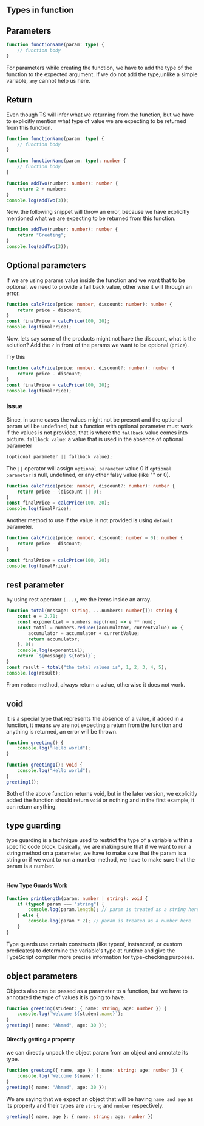 ## Types in function

## Parameters

```ts
function functionName(param: type) {
	// function body
}
```

For parameters while creating the function, we have to add the type of the function to the expected argument.
If we do not add the type,unlike a simple variable, `any` cannot help us here.

## Return

Even though TS will infer what we returning from the function, but we have to explicitly mention what type of value we are expecting to be returned from this function.

```ts
function functionName(param: type) {
	// function body
}
```

```ts
function functionName(param: type): number {
	// function body
}
```

```ts
function addTwo(number: number): number {
	return 2 + number;
}
console.log(addTwo(3));
```

Now, the following snippet will throw an error, because we have explicitly mentioned what we are expecting to be returned from this function.

```ts
function addTwo(number: number): number {
	return "Greeting";
}
console.log(addTwo(3));
```

## Optional parameters

If we are using params value inside the function and we want that to be optional, we need to provide a fall back value, other wise it will through an error.

```ts
function calcPrice(price: number, discount: number): number {
	return price - discount;
}
const finalPrice = calcPrice(100, 20);
console.log(finalPrice);
```

Now, lets say some of the products might not have the discount, what is the solution?
Add the `?` in front of the params we want to be optional (`price`).

Try this

```ts
function calcPrice(price: number, discount?: number): number {
	return price - discount;
}
const finalPrice = calcPrice(100, 20);
console.log(finalPrice);
```

### Issue

Since, in some cases the values might not be present and the optional param will be undefined, but a function with optional parameter must work if the values is not provided, that is where the `fallback` value comes into picture.
`fallback value`: a value that is used in the absence of optional parameter

```ts
(optional parameter || fallback value);
```

The `||` operator will assign `optional parameter` value 0 if `optional parameter` is null, undefined, or any other falsy value (like "" or 0).

```ts
function calcPrice(price: number, discount?: number): number {
	return price - (discount || 0);
}
const finalPrice = calcPrice(100, 20);
console.log(finalPrice);
```

Another method to use if the value is not provided is using `default` parameter.

```ts
function calcPrice(price: number, discount: number = 0): number {
	return price - discount;
}

const finalPrice = calcPrice(100, 20);
console.log(finalPrice);
```

## rest parameter

by using rest operator `(...)`, we the items inside an array.

```ts
function total(message: string, ...numbers: number[]): string {
	const e = 2.71;
	const exponential = numbers.map((num) => e ** num);
	const total = numbers.reduce((accumulator, currentValue) => {
		accumulator = accumulator + currentValue;
		return accumulator;
	}, 0);
	console.log(exponential);
	return `${message} ${total}`;
}
const result = total("the total values is", 1, 2, 3, 4, 5);
console.log(result);
```

From `reduce` method, always return a value, otherwise it does not work.

## void

It is a special type that represents the absence of a value, if added in a function, it means we are not expecting a return from the function and anything is returned, an error will be thrown.

```ts
function greeting() {
	console.log("Hello world");
}
```

```ts
function greeting1(): void {
	console.log("Hello world");
}
greeting1();
```

Both of the above function returns void, but in the later version, we explicitly added the function should return `void` or nothing and in the first example, it can return anything.

## type guarding

type guarding is a technique used to restrict the type of a variable within a specific code block.
basically, we are making sure that if we want to run a string method on a parameter, we have to make sure that the param is a string or if we want to run a number method, we have to make sure that the param is a number.

```ts

```

#### How Type Guards Work

```ts
function printLength(param: number | string): void {
	if (typeof param === "string") {
		console.log(param.length); // param is treated as a string here
	} else {
		console.log(param * 2); // param is treated as a number here
	}
}
```

Type guards use certain constructs (like typeof, instanceof, or custom predicates) to determine the variable's type at runtime and give the TypeScript compiler more precise information for type-checking purposes.

## object parameters

Objects also can be passed as a parameter to a function, but we have to annotated the type of values it is going to have.

```ts
function greeting(student: { name: string; age: number }) {
	console.log(`Welcome ${student.name}`);
}
greeting({ name: "Ahmad", age: 30 });
```

#### Directly getting a property

we can directly unpack the object param from an object and annotate its type.

```ts
function greeting({ name, age }: { name: string; age: number }) {
	console.log(`Welcome ${name}`);
}
greeting({ name: "Ahmad", age: 30 });
```

We are saying that we expect an object that will be having `name and age` as its property and their types are `string` and `number` respectively.

```ts
greeting({ name, age }: { name: string; age: number })
```
